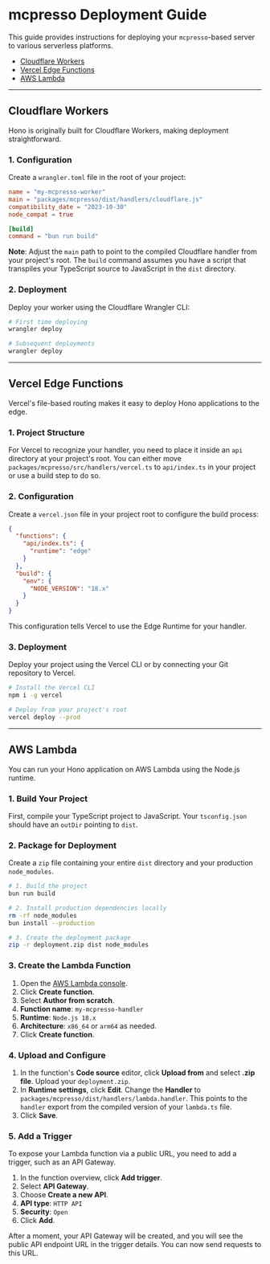 # mcpresso Deployment Guide

This guide provides instructions for deploying your `mcpresso`-based server to various serverless platforms.

- [Cloudflare Workers](#cloudflare-workers)
- [Vercel Edge Functions](#vercel-edge-functions)
- [AWS Lambda](#aws-lambda)

---

## Cloudflare Workers

Hono is originally built for Cloudflare Workers, making deployment straightforward.

### 1. Configuration

Create a `wrangler.toml` file in the root of your project:

```toml
name = "my-mcpresso-worker"
main = "packages/mcpresso/dist/handlers/cloudflare.js"
compatibility_date = "2023-10-30"
node_compat = true

[build]
command = "bun run build"
```

**Note**: Adjust the `main` path to point to the compiled Cloudflare handler from your project's root. The `build` command assumes you have a script that transpiles your TypeScript source to JavaScript in the `dist` directory.

### 2. Deployment

Deploy your worker using the Cloudflare Wrangler CLI:

```bash
# First time deploying
wrangler deploy

# Subsequent deployments
wrangler deploy
```

---

## Vercel Edge Functions

Vercel's file-based routing makes it easy to deploy Hono applications to the edge.

### 1. Project Structure

For Vercel to recognize your handler, you need to place it inside an `api` directory at your project's root. You can either move `packages/mcpresso/src/handlers/vercel.ts` to `api/index.ts` in your project or use a build step to do so.

### 2. Configuration

Create a `vercel.json` file in your project root to configure the build process:

```json
{
  "functions": {
    "api/index.ts": {
      "runtime": "edge"
    }
  },
  "build": {
    "env": {
      "NODE_VERSION": "18.x"
    }
  }
}
```

This configuration tells Vercel to use the Edge Runtime for your handler.

### 3. Deployment

Deploy your project using the Vercel CLI or by connecting your Git repository to Vercel.

```bash
# Install the Vercel CLI
npm i -g vercel

# Deploy from your project's root
vercel deploy --prod
```

---

## AWS Lambda

You can run your Hono application on AWS Lambda using the Node.js runtime.

### 1. Build Your Project

First, compile your TypeScript project to JavaScript. Your `tsconfig.json` should have an `outDir` pointing to `dist`.

### 2. Package for Deployment

Create a `zip` file containing your entire `dist` directory and your production `node_modules`.

```bash
# 1. Build the project
bun run build

# 2. Install production dependencies locally
rm -rf node_modules
bun install --production

# 3. Create the deployment package
zip -r deployment.zip dist node_modules
```

### 3. Create the Lambda Function

1.  Open the [AWS Lambda console](https://console.aws.amazon.com/lambda/).
2.  Click **Create function**.
3.  Select **Author from scratch**.
4.  **Function name**: `my-mcpresso-handler`
5.  **Runtime**: `Node.js 18.x`
6.  **Architecture**: `x86_64` or `arm64` as needed.
7.  Click **Create function**.

### 4. Upload and Configure

1.  In the function's **Code source** editor, click **Upload from** and select **.zip file**. Upload your `deployment.zip`.
2.  In **Runtime settings**, click **Edit**. Change the **Handler** to `packages/mcpresso/dist/handlers/lambda.handler`. This points to the `handler` export from the compiled version of your `lambda.ts` file.
3.  Click **Save**.

### 5. Add a Trigger

To expose your Lambda function via a public URL, you need to add a trigger, such as an API Gateway.

1.  In the function overview, click **Add trigger**.
2.  Select **API Gateway**.
3.  Choose **Create a new API**.
4.  **API type**: `HTTP API`
5.  **Security**: `Open`
6.  Click **Add**.

After a moment, your API Gateway will be created, and you will see the public API endpoint URL in the trigger details. You can now send requests to this URL. 